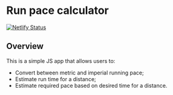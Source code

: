 # Run pace calculator

[![Netlify Status](https://api.netlify.com/api/v1/badges/2771c96d-5531-49e8-94f9-fab2ee3944b8/deploy-status)](https://app.netlify.com/sites/runpace/deploys)

## Overview

This is a simple JS app that allows users to:

 - Convert between metric and imperial running pace;
 - Estimate run time for a distance;
 - Estimate required pace based on desired time for a distance.
